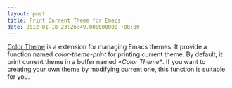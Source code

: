 ```yaml
---
layout: post
title: Print Current Theme for Emacs
date: 2012-01-18 23:26:49.000000000 +08:00
---
```

[Color Theme](http://www.emacswiki.org/emacs/ColorTheme) is a extension for managing Emacs themes. It provide a function named <var>color-theme-print</var> for printing current theme. By default, it print current theme in a buffer named *\*Color Theme\**. If you want to creating your own theme by modifying current one, this function is suitable for you.
